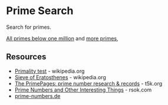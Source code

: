 # Prime Search
Search for primes.

[All primes below one million](https://data.kennethjorgensen.com/primes/primes-00.txt)
and [more primes](https://data.kennethjorgensen.com/primes/primes.html),

## Resources

* [Primality test](https://en.wikipedia.org/wiki/Primality_test) - wikipedia.org
* [Sieve of Eratosthenes](https://en.wikipedia.org/wiki/Sieve_of_Eratosthenes) - wikipedia.org
* [The PrimePages: prime number research & records](https://t5k.org/) - t5k.org
* [Prime Numbers and Other Interesting Things](https://www.rsok.com/~jrm/) - rsok.com
* [prime-numbers.de](https://prime-numbers.de/)
